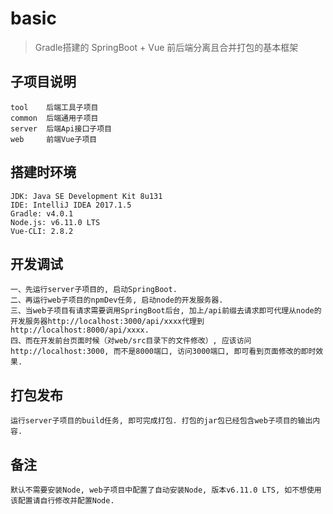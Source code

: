 # basic

> Gradle搭建的 SpringBoot + Vue 前后端分离且合并打包的基本框架

## 子项目说明

```
tool    后端工具子项目
common  后端通用子项目
server  后端Api接口子项目
web     前端Vue子项目
```

## 搭建时环境

```
JDK: Java SE Development Kit 8u131
IDE: IntelliJ IDEA 2017.1.5
Gradle: v4.0.1
Node.js: v6.11.0 LTS
Vue-CLI: 2.8.2
```

## 开发调试

```
一、先运行server子项目的, 启动SpringBoot.
二、再运行web子项目的npmDev任务, 启动node的开发服务器.
三、当web子项目有请求需要调用SpringBoot后台, 加上/api前缀去请求即可代理从node的开发服务器http://localhost:3000/api/xxxx代理到http://localhost:8000/api/xxxx.
四、而在开发前台页面时候（对web/src目录下的文件修改）, 应该访问http://localhost:3000, 而不是8000端口, 访问3000端口, 即可看到页面修改的即时效果.

```

## 打包发布

```
运行server子项目的build任务, 即可完成打包. 打包的jar包已经包含web子项目的输出内容.
```

## 备注

```
默认不需要安装Node, web子项目中配置了自动安装Node, 版本v6.11.0 LTS, 如不想使用该配置请自行修改并配置Node.
```
